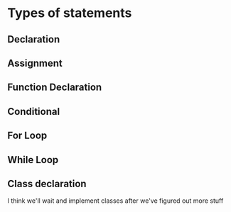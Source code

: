 # Types of statements

## Declaration

## Assignment

## Function Declaration

## Conditional

## For Loop

## While Loop

## Class declaration
I think we'll wait and implement classes after we've figured out more stuff